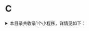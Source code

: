 # C
<details>
<summary>
本目录共收录1个小程序，详情见如下：
</summary>

- [菜鸟裹裹](https://quantumult.app/x/open-app/add-resource?remote-resource=%7B%22rewrite_remote%22%3A%20%5B%22https%3A%2F%2Fraw.githubusercontent.com%2Fzirawell%2FR-Store%2Fmain%2FRule%2FQuanX%2FAdblock%2FApplet%2FAlipay%2FC%2F%E8%8F%9C%E9%B8%9F%E8%A3%B9%E8%A3%B9%2Frewrite%2Fcainiao.conf%2C%20tag%3D%E8%8F%9C%E9%B8%9F%E8%A3%B9%E8%A3%B9%22%5D%7D)

</details>